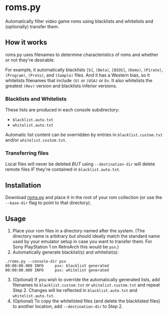 # roms.py
Automatically filter video game roms using blacklists and whitelists and (optionally) transfer them.
## How it works
roms.py uses filenames to determine characteristics of roms and whether or not they're desirable.

For example, it automatically blacklists `[b]`, `(Beta)`, `[BIOS]`, `(Demo)`, `(Pirate)`, `(Program)`, `(Proto)`, and `(Sample)` files. And it has a Western bias, so it whitelists filenames that include `(U)` or `(USA)` or `En`. It also whitelists the greatest `(Rev)` version and blacklists inferior versions.

### Blacklists and Whitelists

These lists are produced in each console subdirectory:
* `blacklist.auto.txt`
* `whitelist.auto.txt`

Automatic list content can be overridden by entries in `blacklist.custom.txt` and/or `whitelist.custom.txt`.

### Transferring files

Local files will never be deleted _BUT_ using `--destination-dir` will delete remote files _IF_ they're contained in `blacklist.auto.txt`.

## Installation
Download [roms.py](https://raw.githubusercontent.com/codygarver/roms/main/roms.py) and place it in the root of your rom collection (or use the `--base-dir` flag to point to that directory).

## Usage
1. Place your rom files in a directory named after the system. (The directory name is arbitrary but should ideally match the standard name used by your emulator setup in case you want to transfer them. For Sony PlayStation 1 on RetroArch this would be `psx`.)
2. Automatically generate blacklist(s) and whitelist(s):
```
./roms.py --console-dir psx
00:00:00.000 INFO     psx: blacklist generated
00:00:00.000 INFO     psx: whitelist generated
```
3. (Optional) If you wish to override the automatically generated lists, add filenames to `blacklist.custom.txt` or `whitelist.custom.txt` and repeat Step 2. Changes will be reflected in `blacklist.auto.txt` and `whitelist.auto.txt`.
4. (Optional) To copy the whitelisted files (and delete the blacklisted files) to another location, add `--destination-dir` to Step 2.
